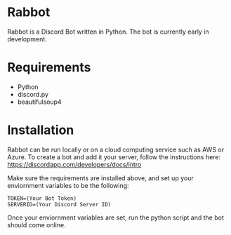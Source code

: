 # Rabbot
Rabbot is a Discord Bot written in Python. The bot is currently early in development.

# Requirements
* Python
* discord.py
* beautifulsoup4

# Installation
Rabbot can be run locally or on a cloud computing service such as AWS or Azure.
To create a bot and add it your server, follow the instructions here:
https://discordapp.com/developers/docs/intro

Make sure the requirements are installed above, and set up your enviornment variables to be the following:
```
TOKEN=(Your Bot Token)
SERVERID=(Your Discord Server ID)
```
Once your enviornment variables are set, run the python script and the bot should come online.
